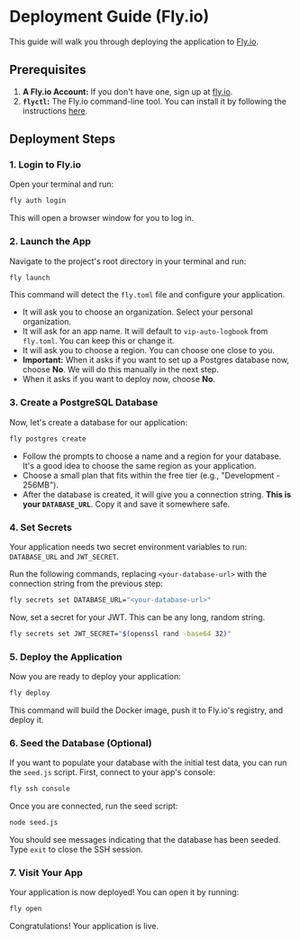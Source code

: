 # Deployment Guide (Fly.io)

This guide will walk you through deploying the application to [Fly.io](https://fly.io).

## Prerequisites

1.  **A Fly.io Account:** If you don't have one, sign up at [fly.io](https://fly.io).
2.  **`flyctl`:** The Fly.io command-line tool. You can install it by following the instructions [here](https://fly.io/docs/hands-on/install-flyctl/).

## Deployment Steps

### 1. Login to Fly.io

Open your terminal and run:
```bash
fly auth login
```
This will open a browser window for you to log in.

### 2. Launch the App

Navigate to the project's root directory in your terminal and run:
```bash
fly launch
```
This command will detect the `fly.toml` file and configure your application.
-   It will ask you to choose an organization. Select your personal organization.
-   It will ask for an app name. It will default to `vip-auto-logbook` from `fly.toml`. You can keep this or change it.
-   It will ask you to choose a region. You can choose one close to you.
-   **Important:** When it asks if you want to set up a Postgres database now, choose **No**. We will do this manually in the next step.
-   When it asks if you want to deploy now, choose **No**.

### 3. Create a PostgreSQL Database

Now, let's create a database for our application:
```bash
fly postgres create
```
-   Follow the prompts to choose a name and a region for your database. It's a good idea to choose the same region as your application.
-   Choose a small plan that fits within the free tier (e.g., "Development - 256MB").
-   After the database is created, it will give you a connection string. **This is your `DATABASE_URL`**. Copy it and save it somewhere safe.

### 4. Set Secrets

Your application needs two secret environment variables to run: `DATABASE_URL` and `JWT_SECRET`.

Run the following commands, replacing `<your-database-url>` with the connection string from the previous step:
```bash
fly secrets set DATABASE_URL="<your-database-url>"
```
Now, set a secret for your JWT. This can be any long, random string.
```bash
fly secrets set JWT_SECRET="$(openssl rand -base64 32)"
```

### 5. Deploy the Application

Now you are ready to deploy your application:
```bash
fly deploy
```
This command will build the Docker image, push it to Fly.io's registry, and deploy it.

### 6. Seed the Database (Optional)

If you want to populate your database with the initial test data, you can run the `seed.js` script.
First, connect to your app's console:
```bash
fly ssh console
```
Once you are connected, run the seed script:
```bash
node seed.js
```
You should see messages indicating that the database has been seeded. Type `exit` to close the SSH session.

### 7. Visit Your App

Your application is now deployed! You can open it by running:
```bash
fly open
```
Congratulations! Your application is live.
